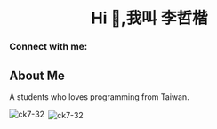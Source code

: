 <h1 align="center">Hi 👋,我叫 李哲楷</h1>


<h3 align="left">Connect with me:</h3>
<p align="left">
</p>

## About Me 
A students who loves programming from Taiwan.

<p><img align="left" src="https://github-readme-stats.vercel.app/api/top-langs?username=ck7-32&show_icons=true&locale=en&layout=compact&theme=tokyonight" alt="ck7-32" /></p>
<p>&nbsp;<img align="center" src="https://github-readme-stats.vercel.app/api?username=ck7-32&show_icons=true&locale=en&theme=tokyonight" alt="ck7-32" /></p>
